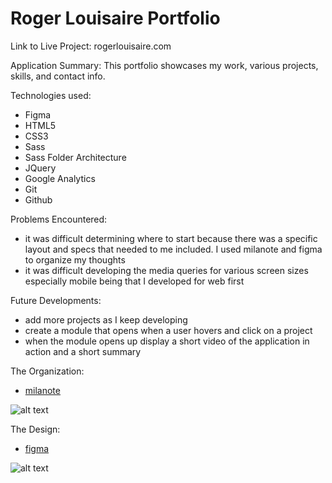 # Roger Louisaire Portfolio

Link to Live Project: rogerlouisaire.com

Application Summary: This portfolio showcases my work, various projects, skills, and contact info.

Technologies used:
- Figma
- HTML5
- CSS3
- Sass
- Sass Folder Architecture
- JQuery
- Google Analytics
- Git
- Github

Problems Encountered:
- it was difficult determining where to start because there was a specific layout and specs that needed to me included. I used milanote and figma to organize my thoughts
- it was difficult developing the media queries for various screen sizes especially mobile being that I developed for web first

Future Developments: 
- add more projects as I keep developing
- create a module that opens when a user hovers and click on a project
- when the module opens up display a short video of the application in action and a short summary

The Organization:
- [milanote](https://app.milanote.com/1KSWL71SSfTjdZ?p=bWDpSVl0gUy)

![alt text](img/rl_portfolio_milanote "Milanote Image")

The Design:
- [figma](https://www.figma.com/file/3c3BBiN0eX5nsZk2MCyt9C/Roger_Louisaire_Portfolio?node-id=112%3A119)

![alt text](img/rl_portfolio_figma "Figma Image")

